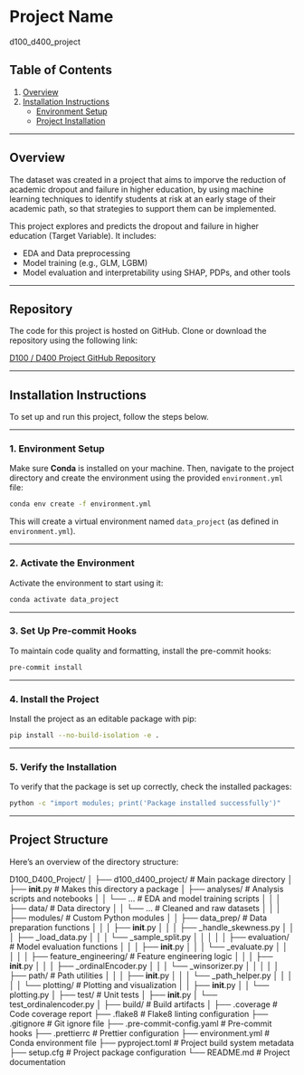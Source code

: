 # Project Name

d100_d400_project

## Table of Contents

1. [Overview](#overview)
2. [Installation Instructions](#installation-instructions)
   - [Environment Setup](#environment-setup)
   - [Project Installation](#project-installation)

---

## Overview

The dataset was created in a project that aims to imporve the reduction of academic dropout and failure in higher education, by using machine learning techniques to identify students at risk at an early stage of their academic path, so that strategies to support them can be implemented.

This project explores and predicts the dropout and failure in higher education (Target Variable). It includes:

- EDA and Data preprocessing
- Model training (e.g., GLM, LGBM)
- Model evaluation and interpretability using SHAP, PDPs, and other tools

---

## Repository

The code for this project is hosted on GitHub. Clone or download the repository using the following link:

[D100 / D400 Project GitHub Repository](https://github.com/hj399/D100_project.git)

---

## Installation Instructions

To set up and run this project, follow the steps below.

---

### 1. **Environment Setup**

Make sure **Conda** is installed on your machine. Then, navigate to the project directory and create the environment using the provided `environment.yml` file:

```bash
conda env create -f environment.yml
```

This will create a virtual environment named `data_project` (as defined in `environment.yml`).

---

### 2. **Activate the Environment**

Activate the environment to start using it:

```bash
conda activate data_project
```

---

### 3. **Set Up Pre-commit Hooks**

To maintain code quality and formatting, install the pre-commit hooks:

```bash
pre-commit install
```

---

### 4. **Install the Project**

Install the project as an editable package with pip:

```bash
pip install --no-build-isolation -e .
```

---

### 5. **Verify the Installation**

To verify that the package is set up correctly, check the installed packages:

```bash
python -c "import modules; print('Package installed successfully')"
```

---

## Project Structure

Here’s an overview of the directory structure:

D100_D400_Project/
│
├── d100_d400_project/ # Main package directory
│ ├── **init**.py # Makes this directory a package
│ ├── analyses/ # Analysis scripts and notebooks
│ │ └── ... # EDA and model training scripts
│ │
│ ├── data/ # Data directory
│ │ └── ... # Cleaned and raw datasets
│ │
│ ├── modules/ # Custom Python modules
│ │ ├── data_prep/ # Data preparation functions
│ │ │ ├── **init**.py
│ │ │ ├── \_handle_skewness.py
│ │ │ ├── \_load_data.py
│ │ │ └── \_sample_split.py
│ │ │
│ │ ├── evaluation/ # Model evaluation functions
│ │ │ ├── **init**.py
│ │ │ └── \_evaluate.py
│ │ │
│ │ ├── feature_engineering/ # Feature engineering logic
│ │ │ ├── **init**.py
│ │ │ ├── \_ordinalEncoder.py
│ │ │ └── \_winsorizer.py
│ │ │
│ │ ├── path/ # Path utilities
│ │ │ ├── **init**.py
│ │ │ └── \_path_helper.py
│ │ │
│ │ └── plotting/ # Plotting and visualization
│ │ ├── **init**.py
│ │ └── plotting.py
│
├── test/ # Unit tests
│ ├── **init**.py
│ └── test_ordinalencoder.py
│
├── build/ # Build artifacts
│
├── .coverage # Code coverage report
├── .flake8 # Flake8 linting configuration
├── .gitignore # Git ignore file
├── .pre-commit-config.yaml # Pre-commit hooks
├── .prettierrc # Prettier configuration
├── environment.yml # Conda environment file
├── pyproject.toml # Project build system metadata
├── setup.cfg # Project package configuration
└── README.md # Project documentation
